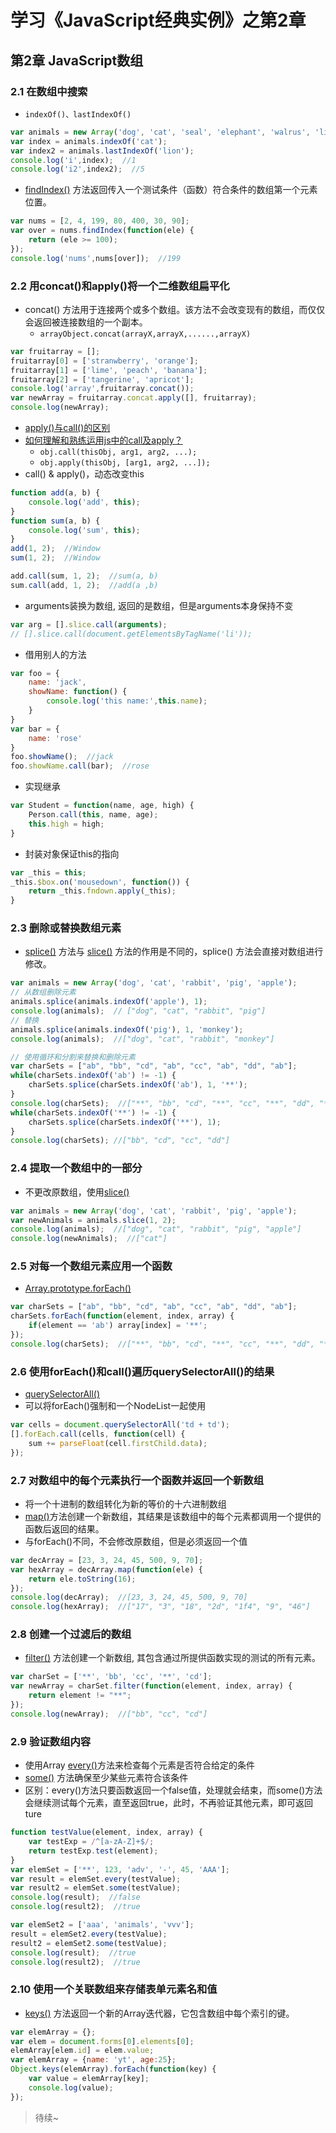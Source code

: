 # 学习《JavaScript经典实例》之第2章

## 第2章 JavaScript数组

### 2.1 在数组中搜索
* `indexOf()、lastIndexOf()`

```javascript
var animals = new Array('dog', 'cat', 'seal', 'elephant', 'walrus', 'lion');
var index = animals.indexOf('cat');
var index2 = animals.lastIndexOf('lion');
console.log('i',index);  //1
console.log('i2',index2);  //5
```

* [findIndex()](http://www.runoob.com/jsref/jsref-findindex.html) 方法返回传入一个测试条件（函数）符合条件的数组第一个元素位置。

```javascript
var nums = [2, 4, 199, 80, 400, 30, 90];
var over = nums.findIndex(function(ele) {
	return (ele >= 100);
});
console.log('nums',nums[over]);  //199
```

### 2.2 用concat()和apply()将一个二维数组扁平化

* concat() 方法用于连接两个或多个数组。该方法不会改变现有的数组，而仅仅会返回被连接数组的一个副本。
    * `arrayObject.concat(arrayX,arrayX,......,arrayX)`
    
```javascript
var fruitarray = [];
fruitarray[0] = ['stranwberry', 'orange'];
fruitarray[1] = ['lime', 'peach', 'banana'];
fruitarray[2] = ['tangerine', 'apricot'];
console.log('array',fruitarray.concat());
var newArray = fruitarray.concat.apply([], fruitarray);
console.log(newArray);
```

* [apply()与call()的区别](http://www.cnblogs.com/lengyuehuahun/p/5643625.html)
* [如何理解和熟练运用js中的call及apply？](https://www.zhihu.com/question/20289071)
    * `obj.call(thisObj, arg1, arg2, ...);`
    * `obj.apply(thisObj, [arg1, arg2, ...]);`
* call() & apply()，动态改变this

```javascript
function add(a, b) {
	console.log('add', this);
}
function sum(a, b) {
	console.log('sum', this);
}
add(1, 2);  //Window
sum(1, 2);  //Window

add.call(sum, 1, 2);  //sum(a, b)
sum.call(add, 1, 2);  //add(a ,b)
```

* arguments装换为数组, 返回的是数组，但是arguments本身保持不变

```javascript
var arg = [].slice.call(arguments);
// [].slice.call(document.getElementsByTagName('li'));
```

* 借用别人的方法

```javascript
var foo = {
	name: 'jack',
	showName: function() {
		console.log('this name:',this.name);
	}
}
var bar = {
	name: 'rose'
}
foo.showName();  //jack
foo.showName.call(bar);  //rose
```

* 实现继承

```javascript
var Student = function(name, age, high) {
	Person.call(this, name, age);
	this.high = high;
}
```

* 封装对象保证this的指向

```javascript
var _this = this;
_this.$box.on('mousedown', function()) {
	return _this.fndown.apply(_this);
}
```

### 2.3 删除或替换数组元素
* [splice()](https://developer.mozilla.org/zh-CN/docs/Web/JavaScript/Reference/Global_Objects/Array/splice) 方法与 [slice()](https://developer.mozilla.org/zh-CN/docs/Web/JavaScript/Reference/Global_Objects/Array/slice) 方法的作用是不同的，splice() 方法会直接对数组进行修改。

```javascript
var animals = new Array('dog', 'cat', 'rabbit', 'pig', 'apple');
// 从数组删除元素
animals.splice(animals.indexOf('apple'), 1);
console.log(animals);  // ["dog", "cat", "rabbit", "pig"]
// 替换
animals.splice(animals.indexOf('pig'), 1, 'monkey');
console.log(animals);  //["dog", "cat", "rabbit", "monkey"]

// 使用循环和分割来替换和删除元素
var charSets = ["ab", "bb", "cd", "ab", "cc", "ab", "dd", "ab"];
while(charSets.indexOf('ab') != -1) {
	charSets.splice(charSets.indexOf('ab'), 1, '**');
}
console.log(charSets);  //["**", "bb", "cd", "**", "cc", "**", "dd", "**"]
while(charSets.indexOf('**') != -1) {
	charSets.splice(charSets.indexOf('**'), 1);
}
console.log(charSets); //["bb", "cd", "cc", "dd"]
```

### 2.4 提取一个数组中的一部分
* 不更改原数组，使用[slice()](https://developer.mozilla.org/zh-CN/docs/Web/JavaScript/Reference/Global_Objects/Array/slice)

```javascript
var animals = new Array('dog', 'cat', 'rabbit', 'pig', 'apple');
var newAnimals = animals.slice(1, 2);
console.log(animals);  //["dog", "cat", "rabbit", "pig", "apple"]
console.log(newAnimals);  //["cat"]
```

### 2.5 对每一个数组元素应用一个函数
* [Array.prototype.forEach()](https://developer.mozilla.org/zh-CN/docs/Web/JavaScript/Reference/Global_Objects/TypedArray/forEach)

```javascript
var charSets = ["ab", "bb", "cd", "ab", "cc", "ab", "dd", "ab"];
charSets.forEach(function(element, index, array) {
	if(element == 'ab') array[index] = '**';
});
console.log(charSets);  //["**", "bb", "cd", "**", "cc", "**", "dd", "**"]
```

### 2.6 使用forEach()和call()遍历querySelectorAll()的结果
* [querySelectorAll()](https://developer.mozilla.org/zh-CN/docs/Web/API/Element/querySelectorAll)
* 可以将forEach()强制和一个NodeList一起使用

```javascript
var cells = document.querySelectorAll('td + td');
[].forEach.call(cells, function(cell) {
	sum += parseFloat(cell.firstChild.data);
});
```

### 2.7 对数组中的每个元素执行一个函数并返回一个新数组
* 将一个十进制的数组转化为新的等价的十六进制数组
* [map()](https://developer.mozilla.org/zh-CN/docs/Web/JavaScript/Reference/Global_Objects/Array/map)方法创建一个新数组，其结果是该数组中的每个元素都调用一个提供的函数后返回的结果。
* 与forEach()不同，不会修改原数组，但是必须返回一个值

```javascript
var decArray = [23, 3, 24, 45, 500, 9, 70];
var hexArray = decArray.map(function(ele) {
	return ele.toString(16);
});
console.log(decArray);  //[23, 3, 24, 45, 500, 9, 70]
console.log(hexArray);  //["17", "3", "18", "2d", "1f4", "9", "46"]
```

### 2.8 创建一个过滤后的数组
* [filter()](https://developer.mozilla.org/zh-CN/docs/Web/JavaScript/Reference/Global_Objects/Array/filter) 方法创建一个新数组, 其包含通过所提供函数实现的测试的所有元素。 

```javascript
var charSet = ['**', 'bb', 'cc', '**', 'cd'];
var newArray = charSet.filter(function(element, index, array) {
	return element != "**";
});
console.log(newArray);  //["bb", "cc", "cd"]
```

### 2.9 验证数组内容
* 使用Array [every()](https://developer.mozilla.org/zh-CN/docs/Web/JavaScript/Reference/Global_Objects/Array/every)方法来检查每个元素是否符合给定的条件
* [some()](https://developer.mozilla.org/zh-CN/docs/Web/JavaScript/Reference/Global_Objects/Array/some) 方法确保至少某些元素符合该条件
* 区别：every()方法只要函数返回一个false值，处理就会结束，而some()方法会继续测试每个元素，直至返回true，此时，不再验证其他元素，即可返回ture

```javascript
function testValue(element, index, array) {
	var testExp = /^[a-zA-Z]+$/;
	return testExp.test(element);
}
var elemSet = ['**', 123, 'adv', '-', 45, 'AAA'];
var result = elemSet.every(testValue);
var result2 = elemSet.some(testValue);
console.log(result);  //false
console.log(result2);  //true

var elemSet2 = ['aaa', 'animals', 'vvv'];
result = elemSet2.every(testValue);
result2 = elemSet2.some(testValue);
console.log(result);  //true
console.log(result2);  //true
```

### 2.10 使用一个关联数组来存储表单元素名和值

* [keys()](https://developer.mozilla.org/zh-CN/docs/Web/JavaScript/Reference/Global_Objects/Array/keys) 方法返回一个新的Array迭代器，它包含数组中每个索引的键。

```javascript
var elemArray = {};
var elem = document.forms[0].elements[0];
elemArray[elem.id] = elem.value;
var elemArray = {name: 'yt', age:25};
Object.keys(elemArray).forEach(function(key) {
	var value = elemArray[key];
	console.log(value);
});
```

> 待续~